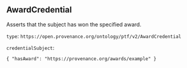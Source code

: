 ## AwardCredential

Asserts that the subject has won the specified award.

`type`: `https://open.provenance.org/ontology/ptf/v2/AwardCredential`

`credentialSubject`:

```
{ "hasAward": "https://provenance.org/awards/example" }
```
